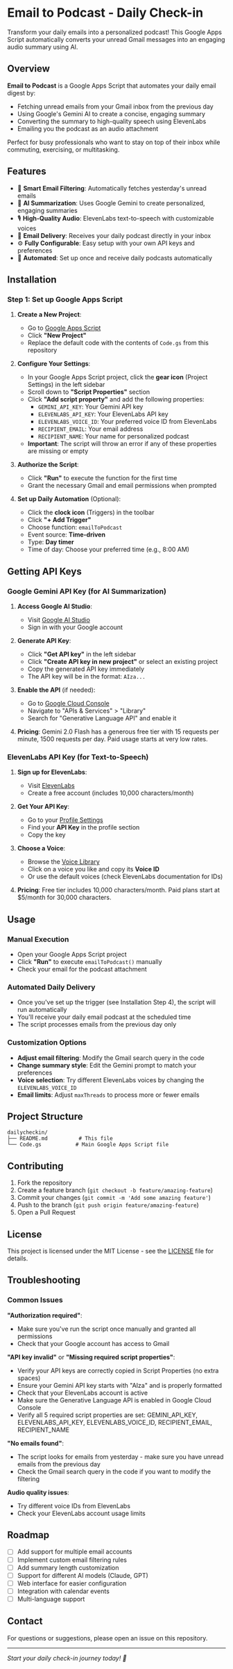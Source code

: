 # Email to Podcast - Daily Check-in

Transform your daily emails into a personalized podcast! This Google Apps Script automatically converts your unread Gmail messages into an engaging audio summary using AI.

## Overview

**Email to Podcast** is a Google Apps Script that automates your daily email digest by:
- Fetching unread emails from your Gmail inbox from the previous day
- Using Google's Gemini AI to create a concise, engaging summary
- Converting the summary to high-quality speech using ElevenLabs
- Emailing you the podcast as an audio attachment

Perfect for busy professionals who want to stay on top of their inbox while commuting, exercising, or multitasking.

## Features

- 📧 **Smart Email Filtering**: Automatically fetches yesterday's unread emails
- 🤖 **AI Summarization**: Uses Google Gemini to create personalized, engaging summaries
- 🎙️ **High-Quality Audio**: ElevenLabs text-to-speech with customizable voices
- 📱 **Email Delivery**: Receives your daily podcast directly in your inbox
- ⚙️ **Fully Configurable**: Easy setup with your own API keys and preferences
- 🔄 **Automated**: Set up once and receive daily podcasts automatically

## Installation

### Step 1: Set up Google Apps Script

1. **Create a New Project**:
   - Go to [Google Apps Script](https://script.google.com/)
   - Click **"New Project"**
   - Replace the default code with the contents of `Code.gs` from this repository

2. **Configure Your Settings**:
   - In your Google Apps Script project, click the **gear icon** (Project Settings) in the left sidebar
   - Scroll down to **"Script Properties"** section
   - Click **"Add script property"** and add the following properties:
     - `GEMINI_API_KEY`: Your Gemini API key
     - `ELEVENLABS_API_KEY`: Your ElevenLabs API key  
     - `ELEVENLABS_VOICE_ID`: Your preferred voice ID from ElevenLabs
     - `RECIPIENT_EMAIL`: Your email address
     - `RECIPIENT_NAME`: Your name for personalized podcast
   - **Important**: The script will throw an error if any of these properties are missing or empty

3. **Authorize the Script**:
   - Click **"Run"** to execute the function for the first time
   - Grant the necessary Gmail and email permissions when prompted

4. **Set up Daily Automation** (Optional):
   - Click the **clock icon** (Triggers) in the toolbar
   - Click **"+ Add Trigger"**
   - Choose function: `emailToPodcast`
   - Event source: **Time-driven**
   - Type: **Day timer**
   - Time of day: Choose your preferred time (e.g., 8:00 AM)

## Getting API Keys

### Google Gemini API Key (for AI Summarization)

1. **Access Google AI Studio**:
   - Visit [Google AI Studio](https://aistudio.google.com/)
   - Sign in with your Google account

2. **Generate API Key**:
   - Click **"Get API key"** in the left sidebar
   - Click **"Create API key in new project"** or select an existing project
   - Copy the generated API key immediately
   - The API key will be in the format: `AIza...`

3. **Enable the API** (if needed):
   - Go to [Google Cloud Console](https://console.cloud.google.com/)
   - Navigate to "APIs & Services" > "Library"
   - Search for "Generative Language API" and enable it

4. **Pricing**: Gemini 2.0 Flash has a generous free tier with 15 requests per minute, 1500 requests per day. Paid usage starts at very low rates.

### ElevenLabs API Key (for Text-to-Speech)

1. **Sign up for ElevenLabs**:
   - Visit [ElevenLabs](https://elevenlabs.io/)
   - Create a free account (includes 10,000 characters/month)

2. **Get Your API Key**:
   - Go to your [Profile Settings](https://elevenlabs.io/speech-synthesis)
   - Find your **API Key** in the profile section
   - Copy the key

3. **Choose a Voice**:
   - Browse the [Voice Library](https://elevenlabs.io/voice-library)
   - Click on a voice you like and copy its **Voice ID**
   - Or use the default voices (check ElevenLabs documentation for IDs)

4. **Pricing**: Free tier includes 10,000 characters/month. Paid plans start at $5/month for 30,000 characters.

## Usage

### Manual Execution
- Open your Google Apps Script project
- Click **"Run"** to execute `emailToPodcast()` manually
- Check your email for the podcast attachment

### Automated Daily Delivery
- Once you've set up the trigger (see Installation Step 4), the script will run automatically
- You'll receive your daily email podcast at the scheduled time
- The script processes emails from the previous day only

### Customization Options
- **Adjust email filtering**: Modify the Gmail search query in the code
- **Change summary style**: Edit the Gemini prompt to match your preferences
- **Voice selection**: Try different ElevenLabs voices by changing the `ELEVENLABS_VOICE_ID`
- **Email limits**: Adjust `maxThreads` to process more or fewer emails

## Project Structure

```
dailycheckin/
├── README.md          # This file
└── Code.gs           # Main Google Apps Script file
```

## Contributing

1. Fork the repository
2. Create a feature branch (`git checkout -b feature/amazing-feature`)
3. Commit your changes (`git commit -m 'Add some amazing feature'`)
4. Push to the branch (`git push origin feature/amazing-feature`)
5. Open a Pull Request

## License

This project is licensed under the MIT License - see the [LICENSE](LICENSE) file for details.

## Troubleshooting

### Common Issues

**"Authorization required"**: 
- Make sure you've run the script once manually and granted all permissions
- Check that your Google account has access to Gmail

**"API key invalid"** or **"Missing required script properties"**:
- Verify your API keys are correctly copied in Script Properties (no extra spaces)
- Ensure your Gemini API key starts with "AIza" and is properly formatted
- Check that your ElevenLabs account is active
- Make sure the Generative Language API is enabled in Google Cloud Console
- Verify all 5 required script properties are set: GEMINI_API_KEY, ELEVENLABS_API_KEY, ELEVENLABS_VOICE_ID, RECIPIENT_EMAIL, RECIPIENT_NAME

**"No emails found"**:
- The script looks for emails from yesterday - make sure you have unread emails from the previous day
- Check the Gmail search query in the code if you want to modify the filtering

**Audio quality issues**:
- Try different voice IDs from ElevenLabs
- Check your ElevenLabs account usage limits

## Roadmap

- [ ] Add support for multiple email accounts
- [ ] Implement custom email filtering rules
- [ ] Add summary length customization
- [ ] Support for different AI models (Claude, GPT)
- [ ] Web interface for easier configuration
- [ ] Integration with calendar events
- [ ] Multi-language support

## Contact

For questions or suggestions, please open an issue on this repository.

---

*Start your daily check-in journey today! 🚀*
